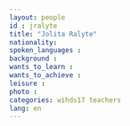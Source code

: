 ```yaml
---
layout: people
id : jralyte
title: "Jolita Ralyte"
nationality:
spoken_languages :
background :
wants_to_learn :
wants_to_achieve :
leisure :
photo :
categories: wihds17 teachers
lang: en
---
```

